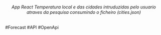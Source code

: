 <h6 align="center">
App React Temperatura local e das cidades intruduzidas pelo usuario atraves da pesquisa consumindo o ficheiro (cities.json) 
</h6>
<h7 align="center">
#Forecast
#API
#OpenApi
</h7>

